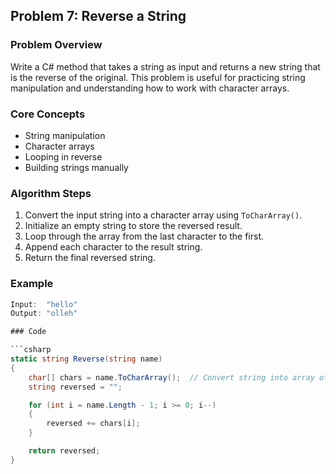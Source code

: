 ## Problem 7: Reverse a String

### Problem Overview

Write a C# method that takes a string as input and returns a new string that is the reverse of the original. This problem is useful for practicing string manipulation and understanding how to work with character arrays.

### Core Concepts

- String manipulation
- Character arrays
- Looping in reverse
- Building strings manually

### Algorithm Steps

1. Convert the input string into a character array using `ToCharArray()`.
2. Initialize an empty string to store the reversed result.
3. Loop through the array from the last character to the first.
4. Append each character to the result string.
5. Return the final reversed string.

### Example

```csharp
Input:  "hello"
Output: "olleh"

### Code

```csharp
static string Reverse(string name)
{
    char[] chars = name.ToCharArray();  // Convert string into array of chars
    string reversed = "";

    for (int i = name.Length - 1; i >= 0; i--)
    {
        reversed += chars[i];
    }

    return reversed;
}

